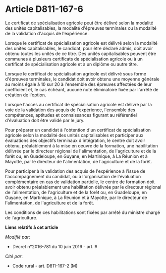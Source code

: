 # Article D811-167-6

Le certificat de spécialisation agricole peut être délivré selon la modalité des unités capitalisables, la modalité
d'épreuves terminales ou la modalité de la validation d'acquis de l'expérience. 

Lorsque le certificat de spécialisation agricole est délivré selon la modalité des unités capitalisables, le candidat, pour
être déclaré admis, doit avoir obtenu toutes les unités de ce titre. Des unités capitalisables peuvent être communes à
plusieurs certificats de spécialisation agricole ou à un certificat de spécialisation agricole et à un diplôme ou autre
titre. 

Lorsque le certificat de spécialisation agricole est délivré sous forme d'épreuves terminales, le candidat doit avoir obtenu
une moyenne générale au moins égale à 10 sur 20 à l'ensemble des épreuves affectées de leur coefficient et, le cas échéant,
aucune note éliminatoire fixée par l'arrêté de création de l'option. 

Lorsque l'accès au certificat de spécialisation agricole est délivré par la voie de la validation des acquis de l'expérience,
l'ensemble des compétences, aptitudes et connaissances figurant au référentiel d'évaluation doit être validé par le jury. 

Pour préparer un candidat à l'obtention d'un certificat de spécialisation agricole selon la modalité des unités
capitalisables et participer aux évaluations des objectifs terminaux d'intégration, le centre doit avoir obtenu,
préalablement à la mise en oeuvre de la formation, une habilitation délivrée par le directeur régional de l'alimentation, de
l'agriculture et de la forêt ou,                    en Guadeloupe, en Guyane, en Martinique, à La Réunion et à Mayotte, par
le directeur de l'alimentation, de l'agriculture et de la forêt. 

Pour participer à la validation des acquis de l'expérience à l'issue de l'accompagnement du candidat, ou à l'organisation de
l'évaluation complémentaire en cas de validation partielle, le centre de formation doit avoir obtenu préalablement une
habilitation délivrée par le directeur régional de l'alimentation, de l'agriculture et de la forêt ou,                    en
Guadeloupe, en Guyane, en Martinique, à La Réunion et à Mayotte, par le directeur de l'alimentation, de l'agriculture et de
la forêt. 

Les conditions de ces habilitations sont fixées par arrêté du ministre chargé de l'agriculture.

**Liens relatifs à cet article**

_Modifié par_:

  - Décret n°2016-781 du 10 juin 2016 - art. 9

_Cité par_:

  - Code rural - art. D811-167-2 (M)

